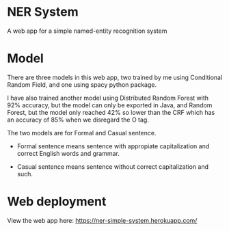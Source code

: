 # NER System

A web app for a simple named-entity recognition system

# Model

There are three models in this web app, two trained by me using Conditional Random Field, and one using spacy python package.

I have also trained another model using Distributed Random Forest with 92% accuracy, but the model can only be exported in Java, and Random Forest, but the model only reached 42% so lower than the CRF which has an accuracy of 85% when we disregard the O tag.

The two models are for Formal and Casual sentence. 

- Formal sentence means sentence with appropiate capitalization and correct English words and grammar.

- Casual sentence means sentence without correct capitalization and such.

# Web deployment

View the web app here: https://ner-simple-system.herokuapp.com/
